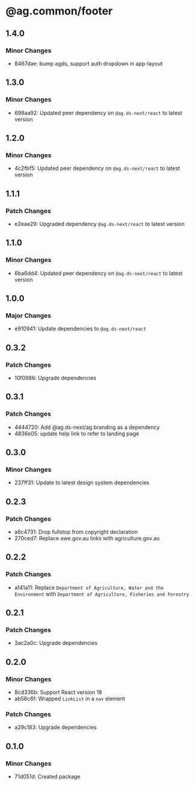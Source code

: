 # @ag.common/footer

## 1.4.0

### Minor Changes

- 8467dae: bump agds, support auth dropdown in app-layout

## 1.3.0

### Minor Changes

- 698aa92: Updated peer dependency on `@ag.ds-next/react` to latest version

## 1.2.0

### Minor Changes

- 4c2fbf5: Updated peer dependency on `@ag.ds-next/react` to latest version

## 1.1.1

### Patch Changes

- e2eae29: Upgraded dependency `@ag.ds-next/react` to latest version

## 1.1.0

### Minor Changes

- 6ba6dd4: Updated peer dependency on `@ag.ds-next/react` to latest version

## 1.0.0

### Major Changes

- e910941: Update dependencies to `@ag.ds-next/react`

## 0.3.2

### Patch Changes

- 10f0986: Upgrade dependencies

## 0.3.1

### Patch Changes

- 4444720: Add @ag.ds-next/ag.branding as a dependency
- 4836e05: update help link to refer to landing page

## 0.3.0

### Minor Changes

- 237ff31: Update to latest design system dependencies

## 0.2.3

### Patch Changes

- a6c4731: Drop fullstop from copyright declaration
- 270ced7: Replace awe.gov.au links with agriculture.gov.au

## 0.2.2

### Patch Changes

- a141a11: Replace `Department of Agriculture, Water and the Environment` with `Department of Agriculture, Fisheries and Forestry`

## 0.2.1

### Patch Changes

- 3ac2a0c: Upgrade dependencies

## 0.2.0

### Minor Changes

- 8cd336b: Support React version 18
- ab56c6f: Wrapped `LinkList` in a `nav` element

### Patch Changes

- a29c183: Upgrade dependencies

## 0.1.0

### Minor Changes

- 71d051d: Created package
